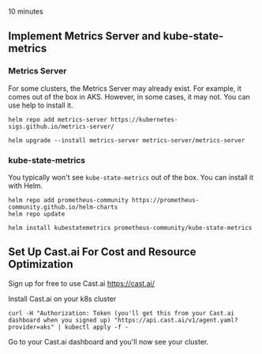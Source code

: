 10 minutes

## Implement Metrics Server and kube-state-metrics


### Metrics Server
For some clusters, the Metrics Server may already exist. For example, it comes out of the box in AKS. However, in some cases, it may not. You can use help to install it.

```
helm repo add metrics-server https://kubernetes-sigs.github.io/metrics-server/
```

```
helm upgrade --install metrics-server metrics-server/metrics-server
```


### kube-state-metrics

You typically won't see `kube-state-metrics` out of the box. You can install it with Helm.

```
helm repo add prometheus-community https://prometheus-community.github.io/helm-charts
helm repo update
```

```
helm install kubestatemetrics prometheus-community/kube-state-metrics
```

## Set Up Cast.ai For Cost and Resource Optimization

Sign up for free to use Cast.ai https://cast.ai/

Install Cast.ai on your k8s cluster

```
curl -H "Authorization: Token (you'll get this from your Cast.ai dashboard when you signed up) "https://api.cast.ai/v1/agent.yaml?provider=aks" | kubectl apply -f -
```

Go to your Cast.ai dashboard and you'll now see your cluster.